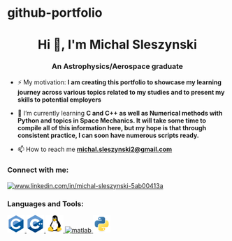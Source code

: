 # github-portfolio
<h1 align="center">Hi 👋, I'm Michal Sleszynski</h1>
<h3 align="center">An Astrophysics/Aerospace graduate</h3>

- ⚡  My motivation: **I am creating this portfolio to showcase my learning journey across various topics related to my studies and to present my skills to potential employers**

- 🌱 I’m currently learning **C and C++ as well as Numerical methods with Python and topics in Space Mechanics. It will take some time to compile all of this information here, but my hope is that through consistent practice, I can soon have numerous scripts ready.**

- 📫 How to reach me **michal.sleszynski2@gmail.com**

<h3 align="left">Connect with me:</h3>
<p align="left">
<a href="[https://linkedin.com/in/www.linkedin.com/in/michal-sleszynski-5ab00413a](https://www.linkedin.com/in/michal-sleszynski-5ab00413a/)" target="blank"><img align="center" src="https://raw.githubusercontent.com/rahuldkjain/github-profile-readme-generator/master/src/images/icons/Social/linked-in-alt.svg" alt="www.linkedin.com/in/michal-sleszynski-5ab00413a" height="30" width="40" /></a>
</p>

<h3 align="left">Languages and Tools:</h3>
<p align="left"> <a href="https://www.cprogramming.com/" target="_blank" rel="noreferrer"> <img src="https://raw.githubusercontent.com/devicons/devicon/master/icons/c/c-original.svg" alt="c" width="40" height="40"/> </a> <a href="https://www.w3schools.com/cpp/" target="_blank" rel="noreferrer"> <img src="https://raw.githubusercontent.com/devicons/devicon/master/icons/cplusplus/cplusplus-original.svg" alt="cplusplus" width="40" height="40"/> </a> <a href="https://www.linux.org/" target="_blank" rel="noreferrer"> <img src="https://raw.githubusercontent.com/devicons/devicon/master/icons/linux/linux-original.svg" alt="linux" width="40" height="40"/> </a> <a href="https://www.mathworks.com/" target="_blank" rel="noreferrer"> <img src="https://upload.wikimedia.org/wikipedia/commons/2/21/Matlab_Logo.png" alt="matlab" width="40" height="40"/> </a> <a href="https://www.python.org" target="_blank" rel="noreferrer"> <img src="https://raw.githubusercontent.com/devicons/devicon/master/icons/python/python-original.svg" alt="python" width="40" height="40"/> </a> </p>
